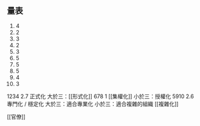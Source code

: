 ## 量表
1. 4
2. 2
3. 3
4. 2
5. 3
6. 5
7. 5
8. 5
9. 4
10. 3

1234  2.7 正式化
	大於三：[[形式化]]
678    1    [[集權化]]
	小於三：授權化
5910  2.6 專門化 / 穩定化
	大於三：適合專業化
	小於三：適合複雜的組織
	[[複雜化]]

[[官僚]]
